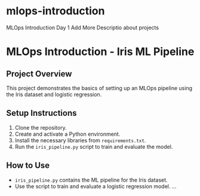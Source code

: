 # mlops-introduction
MLOps Introduction Day 1
Add More Descriptio about projects

# MLOps Introduction - Iris ML Pipeline

## Project Overview

This project demonstrates the basics of setting up an MLOps pipeline using the Iris dataset and logistic regression.

## Setup Instructions

1. Clone the repository.
2. Create and activate a Python environment.
3. Install the necessary libraries from `requirements.txt`.
4. Run the `iris_pipeline.py` script to train and evaluate the model.

## How to Use

- `iris_pipeline.py` contains the ML pipeline for the Iris dataset.
- Use the script to train and evaluate a logistic regression model.
  ...